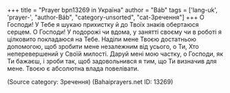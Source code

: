 +++
title = "Prayer bpn13269 in Україна"
author = "Báb"
tags = ['lang-uk', 'prayer-', "author-Báb", "category-unsorted", "cat-Зречення"]
+++
О Господи! У Тебе я шукаю прихистку й до Твоїх знаків обертаюся серцем.
О Господи! У подорожі чи вдома, у занятті своєму чи в роботі я цілковито покладаюся на Тебе.
Наділи мене Твоєю достатньою допомогою, щоб зробити мене незалежним від усього, о Ти, Хто неперевершений у Своїй милості.
Даруй мені мою частку, о Господи, як Ти бажаєш, і зроби так, щоб задовольнився я тим, що Ти визначив для мене.
Твоєю є абсолютна влада повелівати.

(Source category: Зречення)
(Bahaiprayers.net ID: 13269)
